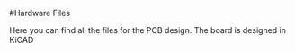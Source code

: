 #Hardware Files

Here you can find all the files for the PCB design. The board is designed in KiCAD
